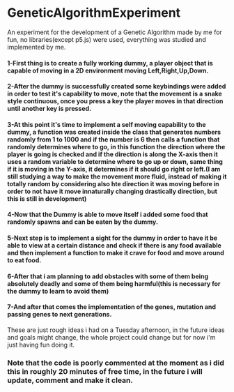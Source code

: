 # GeneticAlgorithmExperiment
An experiment for the development of a Genetic Algorithm made by me for fun, no libraries(except p5.js) were used, everything was studied and implemented by me.

#### 1-First thing is to create a fully working dummy, a player object that is capable of moving in a 2D environment moving Left,Right,Up,Down.

#### 2-After the dummy is successfully created some keybindings were added in order to test it's capability to move, note that the movement is a snake style continuous, once you press a key the player moves in that direction until another key is pressed.

#### 3-At this point it's time to implement a self moving capability to the dummy, a function was created inside the class that generates numbers randomly from 1 to 1000 and if the number is 6 then calls a function that randomly determines where to go, in this function the direction where the player is going is checked and if the direction is along the X-axis then it uses a random variable to determine where to go up or down, same thing if it is moving in the Y-axis, it determines if it should go right or left.(I am still studying a way to make the movement more fluid, instead of making it totally random by considering also hte direction it was moving before in order to not have it move innaturally changing drastically direction, but this is still in development)

#### 4-Now that the Dummy is able to move itself i added some food that randomly spawns and can be eaten by the dummy.

#### 5-Next step is to implement a sight for the dummy in order to have it be able to view at a certain distance and check if there is any food available and then implement a function to make it crave for food and move around to eat food.

#### 6-After that i am planning to add obstacles with some of them being absolutely deadly and some of them being harmful(this is necessary for the dummy to learn to avoid them)

#### 7-And after that comes the implementation of the genes, mutation and passing genes to next generations.

These are just rough ideas i had on a Tuesday afternoon, in the future ideas and goals might change, the whole project could change but for now i'm just having fun doing it.

### Note that the code is poorly commented at the moment as i did this in roughly 20 minutes of free time, in the future i will update, comment and make it clean.
